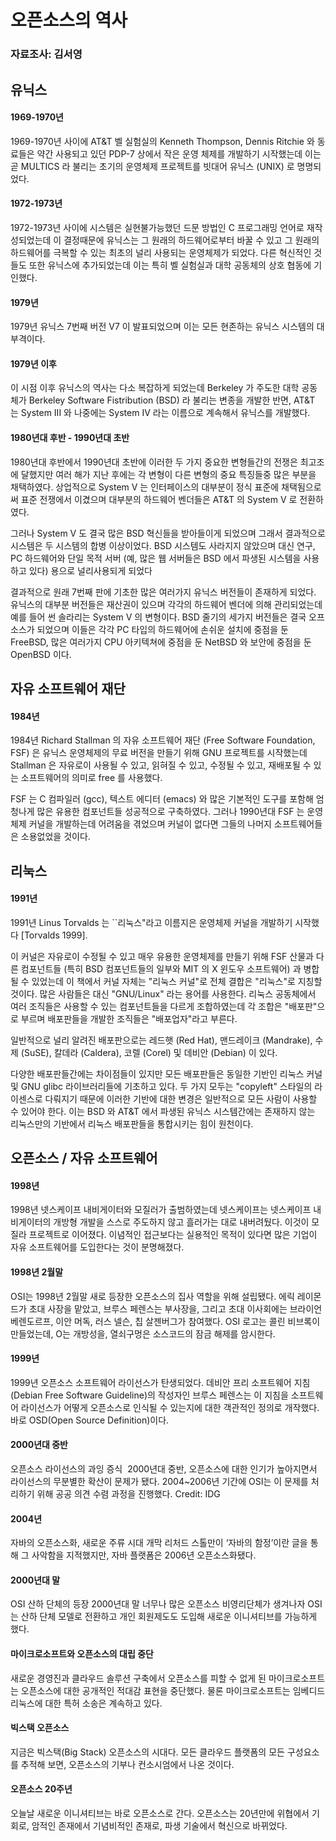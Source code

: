 # 오픈소스의 역사
### 자료조사: 김서영


## 유닉스

#### 1969-1970년

1969-1970년 사이에 AT&T 벨 실험실의 Kenneth Thompson, Dennis Ritchie 와 동료들은 
약간 사용되고 있던 PDP-7 상에서 작은 운영 체제를 개발하기 시작했는데 이는 곧 MULTICS 라 불리는 
초기의 운영체제 프로젝트를 빗대어 유닉스 (UNIX) 로 명명되었다. 


#### 1972-1973년 

1972-1973년 사이에 시스템은 실현불가능했던 드문 방법인 C 프로그래밍 언어로 재작성되었는데 
이 결정때문에 유닉스는 그 원래의 하드웨어로부터 바꿀 수 있고 그 원래의 하드웨어를 극복할 수 있는 
최초의 널리 사용되는 운영체제가 되었다. 다른 혁신적인 것들도 또한 유닉스에 추가되었는데 
이는 특히 벨 실험실과 대학 공동체의 상호 협동에 기인했다. 


#### 1979년

1979년 유닉스 7번째 버전 V7 이 발표되었으며 이는 모든 현존하는 유닉스 시스템의 대부격이다.


#### 1979년 이후

이 시점 이후 유닉스의 역사는 다소 복잡하게 되었는데 
Berkeley 가 주도한 대학 공동체가 Berkeley Software Fistribution (BSD) 라 불리는 변종을 개발한 반면,
AT&T 는 System III 와 나중에는 System IV 라는 이름으로 계속해서 유닉스를 개발했다.


#### 1980년대 후반 - 1990년대 초반

1980년대 후반에서 1990년대 초반에 이러한 두 가지 중요한 변형들간의 전쟁은 최고조에 달했지만 
여러 해가 지난 후에는 각 변형이 다른 변형의 중요 특징들중 많은 부분을 채택하였다. 
상업적으로 System V 는 인터페이스의 대부분이 정식 표준에 채택됨으로써 표준 전쟁에서 이겼으며 
대부분의 하드웨어 벤더들은 AT&T 의 System V 로 전환하였다.

그러나 System V 도 결국 많은 BSD 혁신들을 받아들이게 되었으며 그래서 결과적으로 시스템은 두 시스템의 합병 이상이었다. 
BSD 시스템도 사라지지 않았으며 대신 연구, PC 하드웨어와 단일 목적 서버 
(예, 많은 웹 서버들은 BSD 에서 파생된 시스템을 사용하고 있다) 용으로 널리사용되게 되었다

결과적으로 원래 7번째 판에 기초한 많은 여러가지 유닉스 버전들이 존재하게 되었다. 
유닉스의 대부분 버전들은 재산권이 있으며 각각의 하드웨어 벤더에 의해 관리되었는데 예를 들어 썬 솔라리는 System V 의 변형이다. 
BSD 줄기의 세가지 버전들은 결국 오프 소스가 되었으며 
이들은 각각 PC 타입의 하드웨어에 손쉬운 설치에 중점을 둔 FreeBSD, 
많은 여러가지 CPU 아키텍쳐에 중점을 둔 NetBSD 와 보안에 중점을 둔 OpenBSD 이다. 



## 자유 소프트웨어 재단

#### 1984년

1984년 Richard Stallman 의 자유 소프트웨어 재단 (Free Software Foundation, FSF) 은 
유닉스 운영체제의 무료 버전을 만들기 위해 GNU 프로젝트를 시작했는데 
Stallman 은 자유로이 사용될 수 있고, 읽혀질 수 있고, 수정될 수 있고, 재배포될 수 있는 소프트웨어의 의미로 free 를 사용했다. 

FSF 는 C 컴파일러 (gcc), 텍스트 에디터 (emacs) 와 많은 기본적인 도구를 포함해 
엄청나게 많은 유용한 컴포넌트들 성공적으로 구축하였다. 
그러나 1990년대 FSF 는 운영체제 커널을 개발하는데 어려움을 겪었으며 
커널이 없다면 그들의 나머지 소프트웨어들은 소용없었을 것이다. 


## 리눅스


#### 1991년

1991년 Linus Torvalds 는 ``리눅스"라고 이름지은 운영체제 커널을 개발하기 시작했다 [Torvalds 1999].

이 커널은 자유로이 수정될 수 있고 매우 유용한 운영체제를 만들기 위해 
FSF 산물과 다른 컴포넌트들 (특히 BSD 컴포넌트들의 일부와 MIT 의 X 윈도우 소프트웨어) 과 병합될 수 있었는데 
이 책에서 커널 자체는 "리눅스 커널"로 전체 결합은 "리눅스"로 지칭할 것이다. 
많은 사람들은 대신 "GNU/Linux" 라는 용어를 사용한다.
리눅스 공동체에서 여러 조직들은 사용할 수 있는 컴포넌트들을 다르게 조합하였는데 
각 조합은 "배포판"으로 부르며 배포판들을 개발한 조직들은 "배포업자"라고 부른다. 

일반적으로 널리 알려진 배포판으로는 레드햇 (Red Hat), 맨드레이크 (Mandrake), 수제 (SuSE), 
칼데라 (Caldera), 코렐 (Corel) 및 데비안 (Debian) 이 있다.

다양한 배포판들간에는 차이점들이 있지만 모든 배포판들은 동일한 기반인 리눅스 커널 및 GNU glibc 라이브러리들에 기초하고 있다. 
두 가지 모두는 "copyleft" 스타일의 라이센스로 다뤄지기 때문에 이러한 기반에 대한 변경은 일반적으로 모든 사람이 사용할 수 있어야 한다. 
이는 BSD 와 AT&T 에서 파생된 유닉스 시스템간에는 존재하지 않는 리눅스만의 기반에서 리눅스 배포판들을 통합시키는 힘이 원천이다. 


## 오픈소스 / 자유 소프트웨어


#### 1998년

1998년 넷스케이프 내비게이터와 모질러가 출범하였는데 넷스케이프는 넷스케이프 내비게이터의 개방형 개발을 스스로 주도하지 않고 흘러가는 대로 내버려뒀다. 
이것이 모질라 프로젝트로 이어졌다. 이념적인 접근보다는 실용적인 목적이 있다면 많은 기업이 자유 소프트웨어를 도입한다는 것이 분명해졌다. 


#### 1998년 2월말

OSI는 1998년 2월말 새로 등장한 오픈소스의 집사 역할을 위해 설립됐다. 
에릭 레이몬드가 초대 사장을 맡았고, 브루스 페렌스는 부사장을, 
그리고 초대 이사회에는 브라이언 베렌도르프, 이안 머독, 러스 넬슨, 칩 살젠버그가 참여했다. 
OSI 로고는 콜린 비브록이 만들었는데, O는 개방성을, 열쇠구멍은 소스코드의 잠금 해제를 암시한다.


#### 1999년

1999년 오픈소스 소프트웨어 라이선스가 탄생되었다.
데비안 프리 소프트웨어 지침(Debian Free Software Guideline)의 작성자인 브루스 페렌스는 
이 지침을 소프트웨어 라이선스가 어떻게 오픈소스로 인식될 수 있는지에 대한 객관적인 정의로 개작했다. 
바로 OSD(Open Source Definition)이다.


#### 2000년대 중반

오픈소스 라이선스의 과잉 증식 
2000년대 중반, 오픈소스에 대한 인기가 높아지면서 라이선스의 무분별한 확산이 문제가 됐다.
2004~2006년 기간에 OSI는 이 문제를 처리하기 위해 공공 의견 수렴 과정을 진행했다. Credit: IDG


#### 2004년

자바의 오픈소스화, 새로운 주류 시대 개막
리처드 스톨만이 ‘자바의 함정’이란 글을 통해 그 사악함을 지적했지만, 자바 플랫폼은 2006년 오픈소스화됐다.


#### 2000년대 말

OSI 산하 단체의 등장
2000년대 말 너무나 많은 오픈소스 비영리단체가 생겨나자 
OSI는 산하 단체 모델로 전환하고 개인 회원제도도 도입해 새로운 이니셔티브를 가능하게 했다.


#### 마이크로소프트와 오픈소스의 대립 중단

새로운 경영진과 클라우드 솔루션 구축에서 오픈소스를 피할 수 없게 된 마이크로소프트는 
오픈소스에 대한 공개적인 적대감 표현을 중단했다. 물론 마이크로소프트는 임베디드 리눅스에 대한 특허 소송은 계속하고 있다.


#### 빅스택 오픈소스 

지금은 빅스택(Big Stack) 오픈소스의 시대다. 
모든 클라우드 플랫폼의 모든 구성요소를 추적해 보면, 오픈소스의 기부나 컨소시엄에서 나온 것이다.


#### 오픈소스 20주년

오늘날 새로운 이니셔티브는 바로 오픈소스로 간다. 
오픈소스는 20년만에 위협에서 기회로, 암적인 존재에서 기념비적인 존재로, 파생 기술에서 혁신으로 바뀌었다.

